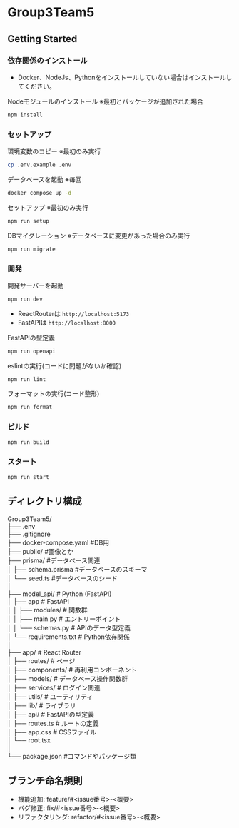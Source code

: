# Group3Team5

## Getting Started

### 依存関係のインストール

- Docker、NodeJs、Pythonをインストールしていない場合はインストールしてください。

Nodeモジュールのインストール ※最初とパッケージが追加された場合

```bash
npm install
```

### セットアップ

環境変数のコピー ※最初のみ実行

```bash
cp .env.example .env
```

データベースを起動 ※毎回

```bash
docker compose up -d
```

セットアップ ※最初のみ実行

```bash
npm run setup
```

DBマイグレーション ※データベースに変更があった場合のみ実行

```bash
npm run migrate
```

### 開発

開発サーバーを起動

```bash
npm run dev
```

- ReactRouterは `http://localhost:5173`
- FastAPIは `http://localhost:8000`

FastAPIの型定義

```bash
npm run openapi
```

eslintの実行(コードに問題がないか確認)

```bash
npm run lint
```

フォーマットの実行(コード整形)

```bash
npm run format
```

### ビルド

```bash
npm run build
```

### スタート

```bash
npm run start
```

## ディレクトリ構成

Group3Team5/  
├── .env  
├── .gitignore  
├── docker-compose.yaml #DB用  
├── public/ #画像とか  
├── prisma/ #データベース関連  
│ ├── schema.prisma #データベースのスキーマ  
│ └── seed.ts #データベースのシード  
│  
├── model_api/ # Python (FastAPI)  
│ ├── app # FastAPI  
│ │ ├── modules/ # 関数群  
│ │ ├── main.py # エントリーポイント  
│ │ └── schemas.py # APIのデータ型定義  
│ └── requirements.txt # Python依存関係  
│  
├── app/ # React Router  
│ ├── routes/ # ページ  
│ ├── components/ # 再利用コンポーネント  
│ ├── models/ # データベース操作関数群  
│ ├── services/ # ログイン関連  
│ ├── utils/ # ユーティリティ  
│ ├── lib/ # ライブラリ  
│ ├── api/ # FastAPIの型定義  
│ ├── routes.ts # ルートの定義  
│ ├── app.css # CSSファイル  
│ └── root.tsx  
│  
└── package.json #コマンドやパッケージ類

## ブランチ命名規則

- 機能追加: feature/#<issue番号>-<概要>
- バグ修正: fix/#<issue番号>-<概要>
- リファクタリング: refactor/#<issue番号>-<概要>
